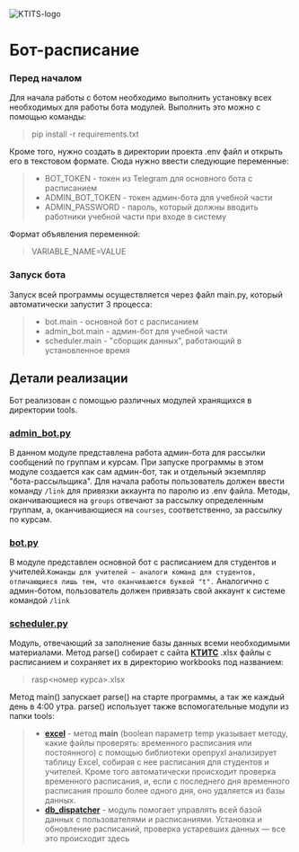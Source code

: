 ![KTITS-logo](https://www.mck-ktits.ru/resource/img/news/logo-3.png)

# Бот-расписание

### Перед началом

Для начала работы с ботом необходимо выполнить установку всех необходимых для работы бота модулей. Выполнить это можно с
помощью команды:
> pip install -r requirements.txt

Кроме того, нужно создать в директории проекта .env файл и открыть его в текстовом формате. Сюда нужно ввести следующие
переменные:
> * BOT_TOKEN - токен из Telegram для основного бота с расписанием
> * ADMIN_BOT_TOKEN - токен админ-бота для учебной части
> * ADMIN_PASSWORD - пароль, который должны вводить работники учебной части при входе в систему

Формат объявления переменной:
> VARIABLE_NAME=VALUE

### Запуск бота

Запуск всей программы осуществляется через файл main.py, который автоматически запустит 3 процесса:
> - bot.main - основной бот с расписанием
> - admin_bot.main - админ-бот для учебной части
> - scheduler.main - "сборщик данных", работающий в установленное время

## Детали реализации

Бот реализован с помощью различных модулей хранящихся в директории tools.

### [admin_bot.py](tools/admin_bot.py)

В данном модуле представлена работа админ-бота для рассылки сообщений по группам и курсам. При запуске программы в этом
модуле создается как сам админ-бот, так и отдельный экземпляр "бота-рассыльщика". Для начала работы пользователь должен
ввести команду `/link` для привязки аккаунта по паролю из .env файла. Методы, оканчивающиеся на `groups`
отвечают за рассылку определенным группам, а, оканчивающиеся на `courses`, соответственно, за рассылку по курсам.

### [bot.py](tools/bot.py)

В модуле представлен основной бот с расписанием для студентов и
учителей.`Команды для учителей — аналоги команд для студентов, отличающиеся лишь тем, что оканчиваются буквой "t".`
Аналогично с админ-ботом, пользователь должен привязать свой аккаунт к системе командой `/link`

### [scheduler.py](tools/scheduler.py)

Модуль, отвечающий за заполнение базы данных всеми необходимыми материалами. Метод parse() собирает с
сайта **[КТИТС](https://mck-ktits.ru)** .xlsx файлы с расписанием и сохраняет их в директорию workbooks под названием:
> rasp<номер курса>.xlsx

Метод main() запускает parse() на старте программы, а так же каждый день в 4:00 утра. parse() использует также
вспомогательные модули из папки tools:
> * [**excel**](tools/excel.py) - метод **main** (boolean параметр temp указывает методу, какие файлы проверять: временного расписания или постоянного) с помощью библиотеки openpyxl анализирует таблицу Excel, собирая с нее расписания для студентов и учителей. Кроме того автоматически происходит проверка временного расписания, и, если с последнего дня временного расписания прошло более одного дня, оно удаляется из базы данных.
> * [**db_dispatcher**](tools/db_dispatcher.py) - модуль помогает управлять всей базой данных с пользователями и расписаниями. Установка и обновление расписаний, проверка устаревших данных — все это происходит здесь
